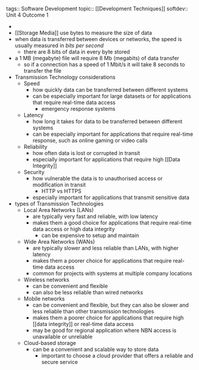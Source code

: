 tags:: Software Development
topic:: [[Development Techniques]]
softdev:: Unit 4 Outcome 1

-
- [[Storage Media]] use bytes to measure the size of data
- when data is transferred between devices or networks, the speed is usually measured in *bits per second*
	- there are 8 bits of data in every byte stored
- a 1 MB (megabyte) file will require 8 Mb (megabits) of data transfer
	- so if a connection has a speed of 1 Mbit/s it will take 8 seconds to transfer the file
- Transmission Technology considerations
	- Speed
		- how quickly data can be transferred between different systems
		- can be especially important for large datasets or for applications that require real-time data access
			- emergency response systems
	- Latency
		- how long it takes for data to be transferred between different systems
		- can be especially important for applications that require real-time response, such as online gaming or video calls
	- Reliability
		- how often data is lost or corrupted in transit
		- especially important for applications that require high [[Data Integrity]]
	- Security
		- how vulnerable the data is to unauthorised access or modification in transit
			- HTTP vs HTTPS
		- especially important for applications that transmit sensitive data
- types of Transmission Technologies
	- Local Area Networks (LANs)
		- are typically very fast and reliable, with low latency
		- makes them a good choice for applications that require real-time data access or high data integrity
			- can be expensive to setup and maintain
	- Wide Area Networks (WANs)
		- are typically slower and less reliable than LANs, with higher latency
		- makes them a poorer choice for applications that require real-time data access
		- common for projects with systems at multiple company locations
	- Wireless networks
		- can be convenient and flexible
		- can also be less reliable than wired networks
	- Mobile networks
		- can be convenient and flexible, but they can also be slower and less reliable than other transmission technologies
		- makes them a poorer choice for applications that require high [[data integrity]] or real-time data access
		- may be good for regional application where NBN access is unavailable or unreliable
	- Cloud-based storage
		- can be a convenient and scalable way to store data
			- important to choose a cloud provider that offers a reliable and secure service